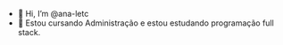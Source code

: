 - 👋 Hi, I’m @ana-letc
- 👀 Estou cursando Administração e estou estudando programação full stack.


<!---
ana-letc/ana-letc is a ✨ special ✨ repository because its `README.md` (this file) appears on your GitHub profile.
You can click the Preview link to take a look at your changes.
--->
